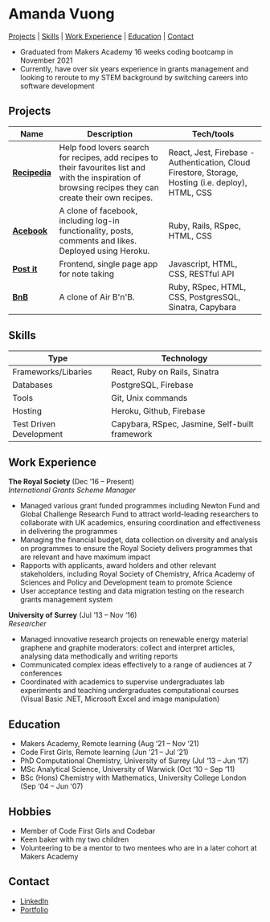 # Amanda Vuong 

[Projects](https://github.com/mandyvuong/CV#Projects) | [Skills](https://github.com/mandyvuong/CV#Skills) | [Work Experience](https://github.com/mandyvuong/CV#Work-Experience) | [Education](https://github.com/mandyvuong/CV#Education) | [Contact](https://github.com/mandyvuong/CV#Contact)

- Graduated from Makers Academy 16 weeks coding bootcamp in November 2021
- Currently, have over six years experience in grants management and looking to reroute to my STEM background by switching careers into software development

## Projects

| Name                                                                  | Description                                                                                                                                               | Tech/tools                                                                                         |
| --------------------------------------------------------------------- | --------------------------------------------------------------------------------------------------------------------------------------------------------- | -------------------------------------------------------------------------------------------------- |
| **[Recipedia](https://github.com/mandyvuong/Recipedia)**              | Help food lovers search for recipes, add recipes to their favourites list and with the inspiration of browsing recipes they can create their own recipes. | React, Jest, Firebase - Authentication, Cloud Firestore, Storage, Hosting (i.e. deploy), HTML, CSS |
| **[Acebook](https://github.com/mandyvuong/acebook-all-css-no-style)** | A clone of facebook, including log-in functionality, posts, comments and likes. Deployed using Heroku.                                                    | Ruby, Rails, RSpec, HTML, CSS                                                                      |
| **[Post it](https://github.com/mandyvuong/notes_app)**                | Frontend, single page app for note taking                                                                                                                 | Javascript, HTML, CSS, RESTful API                                                                 |
| **[BnB](https://github.com/mandyvuong/makers-bnb)**                   | A clone of Air B'n'B.                                                                                                                                     | Ruby, RSpec, HTML, CSS, PostgresSQL, Sinatra, Capybara                                             |

## Skills

| Type                    | Technology                                     |
| ----------------------- | ---------------------------------------------- |
| Frameworks/Libaries     | React, Ruby on Rails, Sinatra                  |
| Databases               | PostgreSQL, Firebase                           |
| Tools                   | Git, Unix commands                             |
| Hosting                 | Heroku, Github, Firebase                       |
| Test Driven Development | Capybara, RSpec, Jasmine, Self-built framework |

## Work Experience

**The Royal Society** (Dec ’16 – Present)  
_International Grants Scheme Manager_

- Managed various grant funded programmes including Newton Fund and Global Challenge Research Fund to attract world-leading researchers to collaborate with UK academics, ensuring coordination and effectiveness in delivering the programmes
- Managing the financial budget, data collection on diversity and analysis on programmes to ensure the Royal Society delivers programmes that are relevant and have maximum impact
- Rapports with applicants, award holders and other relevant stakeholders, including Royal Society of Chemistry, Africa Academy of Sciences and Policy and Development team to promote Science
- User acceptance testing and data migration testing on the research grants management system

**University of Surrey** (Jul ’13 – Nov ‘16)  
_Researcher_

- Managed innovative research projects on renewable energy material graphene and graphite moderators: collect and interpret articles, analysing data methodically and writing reports
- Communicated complex ideas effectively to a range of audiences at 7 conferences
- Coordinated with academics to supervise undergraduates lab experiments and teaching undergraduates computational courses (Visual Basic .NET, Microsoft Excel and image manipulation)

## Education

- Makers Academy, Remote learning (Aug ‘21 – Nov ‘21)
- Code First Girls, Remote learning (Jun ‘21 – Jul ‘21)
- PhD Computational Chemistry, University of Surrey (Jul ‘13 – Jun ‘17)
- MSc Analytical Science, University of Warwick (Oct ‘10 – Sep ‘11)
- BSc (Hons) Chemistry with Mathematics, University College London (Sep ‘04 – Jun ‘07)

## Hobbies

- Member of Code First Girls and Codebar
- Keen baker with my two children
- Volunteering to be a mentor to two mentees who are in a later cohort at Makers Academy

## Contact

- [LinkedIn](www.linkedin.com/in/amanda-vuong)
- [Portfolio](https://mandyvuong.github.io/portfolio/)
